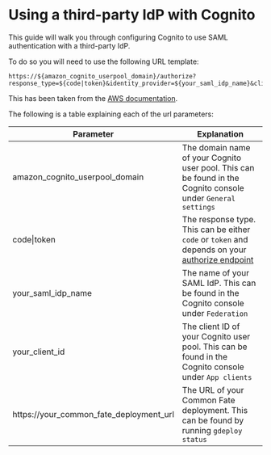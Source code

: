 
# Using a third-party IdP with Cognito

This guide will walk you through configuring Cognito to use SAML authentication with a third-party IdP.

To do so you will need to use the following URL template:
```
https://${amazon_cognito_userpool_domain}/authorize?response_type=${code|token}&identity_provider=${your_saml_idp_name}&client_id=${your_client_id}&redirect_uri=${https://your_common_fate_deployment_url}
```

This has been taken from the [AWS documentation](https://docs.aws.amazon.com/cognito/latest/developerguide/cognito-user-pools-SAML-session-initiation.html).


The following is a table explaining each of the url parameters:

| Parameter  | Explanation  |
|---|---|
| amazon_cognito_userpool_domain | The domain name of your Cognito user pool. This can be found in the Cognito console under `General settings`  |  
| code\|token | The response type. This can be either `code` or `token` and depends on your [authorize endpoint](https://docs.aws.amazon.com/cognito/latest/developerguide/authorization-endpoint.html)   |
| your_saml_idp_name | The name of your SAML IdP. This can be found in the Cognito console under `Federation`  |
| your_client_id | The client ID of your Cognito user pool. This can be found in the Cognito console under `App clients`  |
| https://your_common_fate_deployment_url | The URL of your Common Fate deployment. This can be found by running `gdeploy status`  |